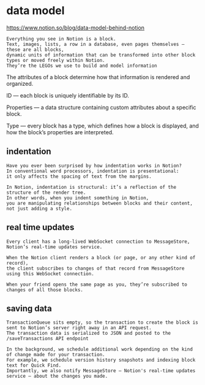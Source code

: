 
# data model

https://www.notion.so/blog/data-model-behind-notion

```
Everything you see in Notion is a block.
Text, images, lists, a row in a database, even pages themselves — these are all blocks,
dynamic units of information that can be transformed into other block types or moved freely within Notion.
They’re the LEGOs we use to build and model information

```

 The attributes of a block determine how that information is rendered and organized.

 ID — each block is uniquely identifiable by its ID.

 Properties — a data structure containing custom attributes about a specific block. 

 Type — every block has a type, which defines how a block is displayed, and how the block’s properties are interpreted.

 ## indentation

 ```
Have you ever been surprised by how indentation works in Notion?
 In conventional word processors, indentation is presentational:
it only affects the spacing of text from the margins.

In Notion, indentation is structural: it’s a reflection of the structure of the render tree.
In other words, when you indent something in Notion,
you are manipulating relationships between blocks and their content, not just adding a style.
```

## real time updates

```
Every client has a long-lived WebSocket connection to MessageStore, Notion’s real-time updates service.

When the Notion client renders a block (or page, or any other kind of record),
the client subscribes to changes of that record from MessageStore using this WebSocket connection.

When your friend opens the same page as you, they’re subscribed to changes of all those blocks.
```

##  saving data

```
TransactionQueue sits empty, so the transaction to create the block is sent to Notion’s server right away in an API request.
The transaction data is serialized to JSON and posted to the /saveTransactions API endpoint

In the background, we schedule additional work depending on the kind of change made for your transaction.
For example, we schedule version history snapshots and indexing block text for Quick Find.
Importantly, we also notify MessageStore — Notion's real-time updates service — about the changes you made.
```

